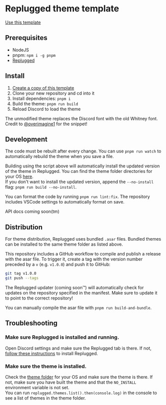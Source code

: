 # Replugged theme template

[Use this template](https://github.com/replugged-org/theme-template/generate)

## Prerequisites

- NodeJS
- pnpm: `npm i -g pnpm`
- [Replugged](https://github.com/replugged-org/replugged#installation)

## Install

1. [Create a copy of this template](https://github.com/replugged-org/theme-template/generate)
2. Clone your new repository and cd into it
3. Install dependencies: `pnpm i`
4. Build the theme: `pnpm run build`
5. Reload Discord to load the theme

The unmodified theme replaces the Discord font with the old Whitney font. Credit to
[@overimagine1](https://github.com/Overimagine1/old-discord-font) for the snippet!

## Development

The code must be rebuilt after every change. You can use `pnpm run watch` to automatically rebuild
the theme when you save a file.

Building using the script above will automatically install the updated version of the theme in
Replugged. You can find the theme folder directories for your OS
[here](https://github.com/replugged-org/replugged#installing-plugins-and-themes).  
If you don't want to install the updated version, append the `--no-install` flag:
`pnpm run build --no-install`.

You can format the code by running `pnpm run lint:fix`. The repository includes VSCode settings to
automatically format on save.

API docs coming soon(tm)

## Distribution

For theme distribution, Replugged uses bundled `.asar` files. Bundled themes can be installed to the
same theme folder as listed above.

This repository includes a GitHub workflow to compile and publish a release with the asar file. To
trigger it, create a tag with the version number preceded by a `v` (e.g. `v1.0.0`) and push it to
GitHub:

```sh
git tag v1.0.0
git push --tags
```

The Replugged updater (coming soon™) will automatically check for updates on the repository
specified in the manifest. Make sure to update it to point to the correct repository!

You can manually compile the asar file with `pnpm run build-and-bundle`.

## Troubleshooting

### Make sure Replugged is installed and running.

Open Discord settings and make sure the Replugged tab is there. If not,
[follow these instructions](https://github.com/replugged-org/replugged#installation) to install
Replugged.

### Make sure the theme is installed.

Check the [theme folder](https://github.com/replugged-org/replugged#installing-plugins-and-themes)
for your OS and make sure the theme is there. If not, make sure you have built the theme and that
the `NO_INSTALL` environment variable is not set.  
You can run `replugged.themes.list().then(console.log)` in the console to see a list of themes in
the theme folder.
